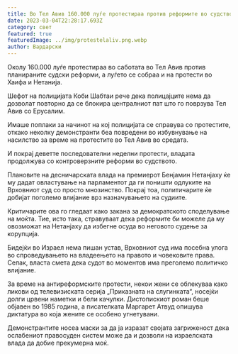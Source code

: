 ```yaml
---
title: Во Тел Авив 160.000 луѓе протестираа против реформите во судството
date: 2023-03-04T22:28:17.693Z
category: свет
featured: true
featuredImage: ../img/protestelaliv.png.webp
author: Вардарски
---
```


Околу 160.000 луѓе протестираа во саботата во Тел Авив против планираните судски реформи, а луѓето се собраа и на протести во Хаифа и Нетанија.

Шефот на полицијата Коби Шабтаи рече дека полицајците нема да дозволат повторно да се блокира централниот пат што го поврзува Тел Авив со Ерусалим.

Имаше поплаки за начинот на кој полицијата се справува со протестите, откако неколку демонстранти беа повредени во избувнување на насилство за време на протестите во Тел Авив во средата.

И покрај деветте последователни неделни протести, владата продолжува со контроверзните реформи во судството.

Плановите на десничарската влада на премиерот Бенјамин Нетанјаху ќе му дадат овластување на парламентот да ги поништи одлуките на Врховниот суд со просто мнозинство. Покрај тоа, политичарите ќе добијат поголемо влијание врз назначувањето на судиите.

Критичарите ова го гледаат како закана за демократското споделување на моќта. Тие, исто така, стравуваат дека реформите би можеле да му овозможат на Нетанјаху да избегне осуда во неговото судење за корупција.

Бидејќи во Израел нема пишан устав, Врховниот суд има посебна улога во спроведувањето на владеењето на правото и човековите права. Сепак, власта смета дека судот во моментов има преголемо политичко влијание.

За време на антиреформските протести, некои жени се облекуваа како ликови од телевизиската серија „Приказната на слугинката“, носејќи долги црвени наметки и бели качулки. Дистопискиот роман беше објавен во 1985 година, а писателката Маргарет Атвуд опишува диктатура во која жените се особено угнетувани.

Демонстрантите носеа маски за да ја изразат својата загриженост дека ослабениот правосуден систем може да и дозволи на израелската влада да добие прекумерна моќ.
